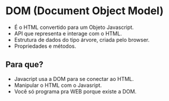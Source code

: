 # DOM (Document Object Model)

* É o HTML convertido para um Objeto Javascript.
* API que representa e interage com o HTML.
* Estrutura de dados do tipo árvore, criada pelo browser.
* Propriedades e métodos.

## Para que?

* Javacript usa a DOM para se conectar ao HTML.
* Manipular o HTML com o Javasript.
* Você só programa pra WEB porque existe a DOM.

